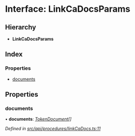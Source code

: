 # Interface: LinkCaDocsParams

## Hierarchy

* **LinkCaDocsParams**

## Index

### Properties

* [documents](linkcadocsparams.md#documents)

## Properties

###  documents

• **documents**: *[TokenDocument](tokendocument.md)[]*

*Defined in [src/api/procedures/linkCaDocs.ts:11](https://github.com/PolymathNetwork/polymesh-sdk/blob/524b0225/src/api/procedures/linkCaDocs.ts#L11)*

